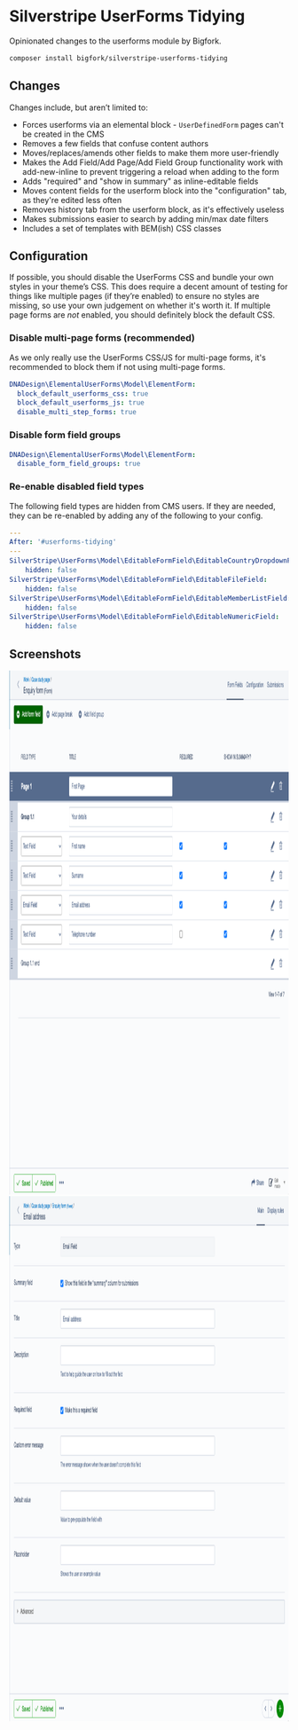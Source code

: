 # Silverstripe UserForms Tidying

Opinionated changes to the userforms module by Bigfork.

```bash
composer install bigfork/silverstripe-userforms-tidying
```

## Changes

Changes include, but aren’t limited to:

- Forces userforms via an elemental block - `UserDefinedForm` pages can't be created in the CMS
- Removes a few fields that confuse content authors
- Moves/replaces/amends other fields to make them more user-friendly
- Makes the Add Field/Add Page/Add Field Group functionality work with add-new-inline to prevent triggering a reload
  when adding to the form
- Adds "required" and "show in summary" as inline-editable fields
- Moves content fields for the userform block into the "configuration" tab, as they're edited less often
- Removes history tab from the userform block, as it's effectively useless
- Makes submissions easier to search by adding min/max date filters
- Includes a set of templates with BEM(ish) CSS classes

## Configuration

If possible, you should disable the UserForms CSS and bundle your own styles in your theme’s CSS. This does require a
decent amount of testing for things like multiple pages (if they’re enabled) to ensure no styles are missing, so use
your own judgement on whether it's worth it. If multiple page forms are _not_ enabled, you should definitely block the
default CSS.

### Disable multi-page forms (recommended)

As we only really use the UserForms CSS/JS for multi-page forms, it's recommended to block them if not using multi-page
forms.

```yml
DNADesign\ElementalUserForms\Model\ElementForm:
  block_default_userforms_css: true
  block_default_userforms_js: true
  disable_multi_step_forms: true
```

### Disable form field groups

```yml
DNADesign\ElementalUserForms\Model\ElementForm:
  disable_form_field_groups: true
```

### Re-enable disabled field types

The following field types are hidden from CMS users. If they are needed, they can be re-enabled by adding any of the
following to your config.

```yml
---
After: '#userforms-tidying'
---
SilverStripe\UserForms\Model\EditableFormField\EditableCountryDropdownField:
    hidden: false
SilverStripe\UserForms\Model\EditableFormField\EditableFileField:
    hidden: false
SilverStripe\UserForms\Model\EditableFormField\EditableMemberListField:
    hidden: false
SilverStripe\UserForms\Model\EditableFormField\EditableNumericField:
    hidden: false
```

## Screenshots

<img src="docs/images/field-editor.png" width="1262" height="945" />
<img src="docs/images/field-detail.png" width="1261" height="947" />
